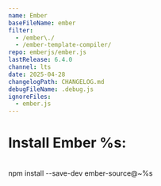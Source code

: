 ```yaml
---
name: Ember
baseFileName: ember
filter:
  - /ember\./
  - /ember-template-compiler/
repo: emberjs/ember.js
lastRelease: 6.4.0
channel: lts
date: 2025-04-28
changelogPath: CHANGELOG.md
debugFileName: .debug.js
ignoreFiles:
  - ember.js
---
```

# Install Ember %s:
<br>
npm install --save-dev ember-source@~%s

